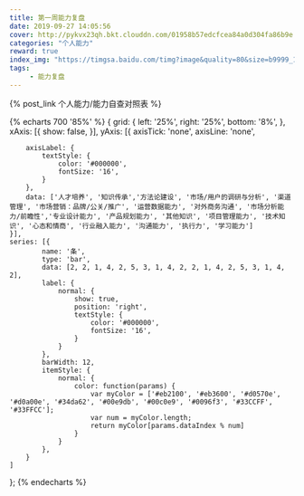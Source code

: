 ```yaml
---
title: 第一周能力复盘
date: 2019-09-27 14:05:56
cover: http://pykvx23qh.bkt.clouddn.com/01958b57edcfcea84a0d304fa86b9e.jpg@3000w_1l_2o_100sh.jpg
categories: "个人能力"
reward: true
index_img: "https://timgsa.baidu.com/timg?image&quality=80&size=b9999_10000&sec=1567168721510&di=461dce6c48a2d65aee3c8da4e84e8d1a&imgtype=0&src=http%3A%2F%2Fwx1.sinaimg.cn%2Flarge%2F007z5ekzgy1fz8hzbldi3j30rs0fmjvj.jpg"
tags:
     - 能力复盘
---
```


{% post_link 个人能力/能力自查对照表 %}
<!-- more -->

{% echarts 700 '85%' %}
{
    <!-- backgroundColor: '#0e2147', -->
    grid: {
        left: '25%',
        right: '25%',
        bottom: '8%',
    },
    xAxis: [{
        show: false,
    }],
    yAxis: [{
        axisTick: 'none',
        axisLine: 'none',

        axisLabel: {
            textStyle: {
                color: '#000000',
                fontSize: '16',
            }
        },
        data: ['人才培养', '知识传承','方法论建设', '市场/用户的调研与分析', '渠道管理', '市场营销：品牌/公关/推广', '运营数据能力', '对外商务沟通', '市场分析能力/前瞻性','专业设计能力', '产品规划能力', '其他知识', '项目管理能力', '技术知识', '心态和情商', '行业融入能力', '沟通能力', '执行力', '学习能力']
    }],
    series: [{
            name: '条',
            type: 'bar',
            data: [2, 2, 1, 4, 2, 5, 3, 1, 4, 2, 2, 1, 4, 2, 5, 3, 1, 4, 2],
            label: {
                normal: {
                    show: true,
                    position: 'right',
                    textStyle: {
                        color: '#000000',
                        fontSize: '16',
                    }
                }
            },
            barWidth: 12,
            itemStyle: {
                normal: {
                    color: function(params) {
                        var myColor = ['#eb2100', '#eb3600', '#d0570e', '#d0a00e', '#34da62', '#00e9db', '#00c0e9', '#0096f3', '#33CCFF', '#33FFCC'];
                        var num = myColor.length;
                        return myColor[params.dataIndex % num]
                    }
                }
            },
        }
    ]
};
{% endecharts %}
